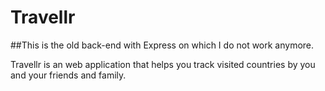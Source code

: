 # Travellr

##This is the old back-end with Express on which I do not work anymore.

Travellr is an web application that helps you track visited countries by you and your friends and family.
